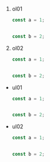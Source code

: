1. ol01

    ```js
    const a = 1;


    const b = 2;
    ```

2. ol02

    ```js
    const a = 1;


    const b = 2;
    ```

- ul01

    ```js
    const a = 1;


    const b = 2;
    ```

- ul02

    ```js
    const a = 1;


    const b = 2;
    ```

